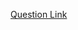 [Question Link](https://leetcode.com/problems/max-sum-of-a-pair-with-equal-sum-of-digits/description/?envType=daily-question&envId=2025-02-12)
